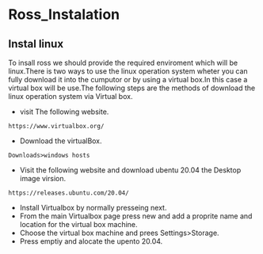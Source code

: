 # Ross_Instalation
## Instal linux
To insall ross we should provide the required enviroment which will be linux.There is two ways to use the linux operation system wheter you can fully download it into 
the cumputor or by using a virtual box.In this case a virtual box will be use.The following steps are the methods of download the linux operation system via Virtual box.
* visit The following website.
```
https://www.virtualbox.org/
```
* Download the virtualBox.
```
Downloads>windows hosts
```
* Visit the following website and download ubentu 20.04 the Desktop image virsion.
```
https://releases.ubuntu.com/20.04/
```
* Install Virtualbox by normally presseing next.
* From the main Virtualbox page press new and add a proprite name and location for the virtual box machine.
* Choose the virtual box machine and prees Settings>Storage.
* Press emptiy and alocate the upento 20.04.
